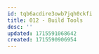 ```yaml
---
id: tqb6acdire3owb7jqh0ckfi
title: 012 - Build Tools
desc: ''
updated: 1715591068642
created: 1715590906954
---
```

